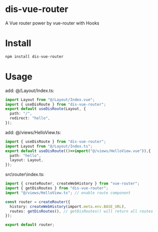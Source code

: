 # dis-vue-router

A Vue router power by vue-router with Hooks

# Install

```sh
npm install dis-vue-router
```

# Usage

add: @/Layout/Index.ts:

```ts
import Layout from "@/Layout/Index.vue";
import { useDisRoute } from "dis-vue-router";
export default useDisRoute(Layout, {
  path: "/",
  redirect: "hello",
});
```

add: @/views/HelloView.ts:

```ts
import { useDisRoute } from "dis-vue-router";
import Layout from "@/Layout/Index.ts";
export default useDisRoute(()=>import("@/views/HelloView.vue")),{
  path: "hello",
  layout: Layout,
});
```

src\router\index.ts:

```ts
import { createRouter, createWebHistory } from "vue-router";
import { getDisRoutes } from "dis-vue-router";
import "@/views/HelloView.ts"; // enable route component

const router = createRouter({
  history: createWebHistory(import.meta.env.BASE_URL),
  routes: getDisRoutes(), // getDisRoutes() will return all routes
});

export default router;
```
